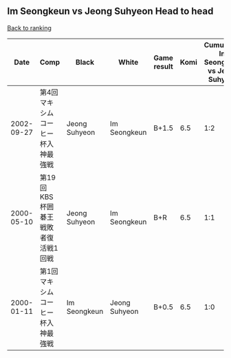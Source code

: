 ## Im Seongkeun vs Jeong Suhyeon Head to head

[Back to ranking](../../index.md)




| **Date** | **Comp** | **Black** | **White** | **Game result** | **Komi** | **Cumulative Im Seongkeun vs Jeong Suhyeon** | **Im Seongkeun streak** | **Jeong Suhyeon streak** | 
| --- | --- | --- | --- | --- | --- | --- | --- | --- |
| 2002-09-27 | 第4回マキシムコーヒー杯入神最強戦 | Jeong Suhyeon | Im Seongkeun | B+1.5 | 6.5 | 1:2 | 0 | 2 | 
| 2000-05-10 | 第19回KBS杯囲碁王戦敗者復活戦1回戦 | Jeong Suhyeon | Im Seongkeun | B+R | 6.5 | 1:1 | 0 | 1 | 
| 2000-01-11 | 第1回マキシムコーヒー杯入神最強戦 | Im Seongkeun | Jeong Suhyeon | B+0.5 | 6.5 | 1:0 | 1 | 0 |




